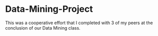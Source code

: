 # Data-Mining-Project
This was a cooperative effort that I completed with 3 of my peers at the conclusion of our Data Mining class.
